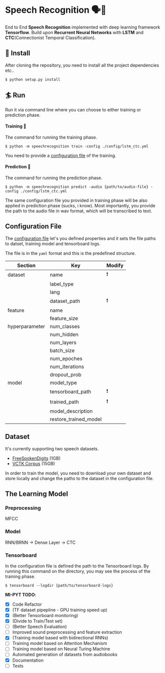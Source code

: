 # Speech Recognition 🗣📝

End to End __Speech Recognition__ implemented with deep learning framework __Tensorflow__.
Build upon __Recurrent Neural Networks__ with __LSTM__ and __CTC__(Connectionist Temporal Classification).

## 🔨 Install

After cloning the repository, you need to install all the project dependencies etc..

```
$ python setup.py install
```

## 🏄‍ Run

Run it via command line where you can choose to either training or prediction phase.

#### Training 💪

The command for running the training phase.
```
$ python -m speechrecognition train -config ./config/lstm_ctc.yml
```
You need to provide a [configuration file](https://github.com/SBNoor/speech-recognition/blob/master/config/lstm_ctc.yml) of the training.

#### Prediction 🤔

The command for running the prediction phase.

```
$ python -m speechrecognition predict -audio {path/to/audio-file} -config ./config/lstm_ctc.yml
```
The same configuration file you provided in training phase will be also applied in prediction phase (sucks, i know).
Most importantly, you provide the path to the audio file in wav format, which will be transcribed to text.

## Configuration File

The [configuration file](https://github.com/SBNoor/speech-recognition/blob/master/config/lstm_ctc.yml)
let's you defined properties and it sets the file paths to datset, training model and tensorboard logs.

The file is in the `yaml` format and this is the predefined structure.

| Section        | Key                   |  Modify |
|----------------|-----------------------|---|
| dataset        | name                  |❗️|
|                | label_type            |  |
|                | lang                  |  |
|                | dataset_path          |❗️|
| feature        | name                  |  |
|                | feature_size          | ️|
| hyperparameter | num_classes           |  |
|                | num_hidden            |  |
|                | num_layers            |  |
|                | batch_size            |  |
|                | num_epoches           |  |
|                | num_iterations        |  |
|                | dropout_prob          |  |
| model          | model_type            |  |
|                | tensorboard_path      |❗️|
|                | trained_path          |❗️|
|                | model_description     |  |
|                | restore_trained_model |  |

## Dataset

It's currently supporting two speech datasets.
* [FreeSpokenDigits](https://github.com/Jakobovski/free-spoken-digit-dataset) (1GB)
* [VCTK Corpus](https://homepages.inf.ed.ac.uk/jyamagis/page3/page58/page58.html) (15GB)

In order to train the model, you need to download your own dataset and store locally and
change the paths to the dataset in the configuration file.

## The Learning Model

### Preprocessing

MFCC

### Model

RNN/BRNN -> Dense Layer -> CTC


### Tensorboard

In the configuration file is defined the path to the Tensorboard logs.
By running this command on the directory, you may see the process of the training phase.
```
$ tensorboard --logdir {path/to/tensorboard-logs}
```

__MI-PYT TODO__:
- [x] Code Refactor
- [x] (TF dataset pipepline - GPU training speed up)
- [x] (Better Tensorboard monitoring)
- [x] (Divide to Train/Test set)
- [ ] (Better Speech Evaluation)
- [ ] Improved sound preprocessing and feature extraction
- [x] (Training model based with bidirectional RNNs)
- [ ] Training model based on Attention Mechanism
- [ ] Training model based on Neural Turing Machine
- [ ] Automated generation of datasets from audiobooks
- [x] Documentation
- [ ] Tests
